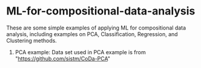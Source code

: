 # ML-for-compositional-data-analysis
These are some simple examples of applying ML for compositional data analysis, including examples on PCA, Classification, Regression, and Clustering methods.

1. PCA example: Data set used in PCA example is from "https://github.com/sistm/CoDa-PCA"
